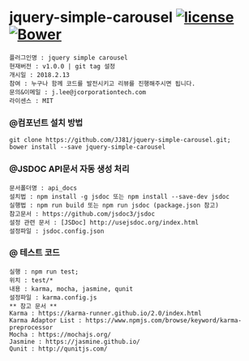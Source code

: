 # jquery-simple-carousel [![license](https://img.shields.io/github/license/mashape/apistatus.svg)](https://github.com/JJ81/jquery-simple-carousel) [![Bower](https://img.shields.io/bower/v/bootstrap.svg)]()

```
플러그인명 : jquery simple carousel
현재버전 : v1.0.0 | git tag 설정
개시일 : 2018.2.13
참여 : 누구나 함께 코드를 발전시키고 리뷰를 진행해주시면 됩니다.
문의&이메일 : j.lee@jcorporationtech.com
라이센스 : MIT
```

### @컴포넌트 설치 방법
```
git clone https://github.com/JJ81/jquery-simple-carousel.git;
bower install --save jquery-simple-carousel
```

### @JSDOC API문서 자동 생성 처리
```
문서폴더명 : api_docs
설치법 : npm install -g jsdoc 또는 npm install --save-dev jsdoc
실행법 : npm run build 또는 npm run jsdoc (package.json 참고)
참고문서 : https://github.com/jsdoc3/jsdoc
설정 관련 문서 : [JSDoc] http://usejsdoc.org/index.html
설정파일 : jsdoc.config.json
```

### @ 테스트 코드
```
실행 : npm run test;
위치 : test/*
내용 : karma, mocha, jasmine, qunit
설정파일 : karma.config.js
** 참고 문서 **
Karma : https://karma-runner.github.io/2.0/index.html
Karma Adaptor List : https://www.npmjs.com/browse/keyword/karma-preprocessor
Mocha : https://mochajs.org/
Jasmine : https://jasmine.github.io/
Qunit : http://qunitjs.com/
```
   




